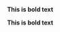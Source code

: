 <h2 id="-"></h2>
<p><strong>This is bold text</strong></p>
<p><strong>This is bold text</strong></p>
